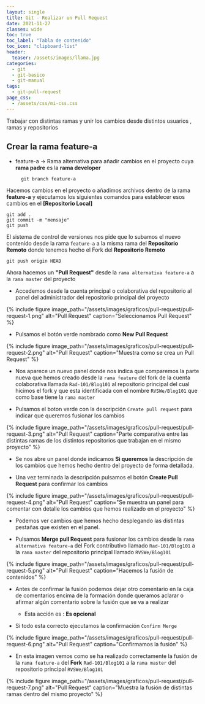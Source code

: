 ```yaml
---
layout: single
title: Git - Realizar un Pull Request
date: 2021-11-27
classes: wide
toc: true
toc_label: "Tabla de contenido"
toc_icon: "clipboard-list"
header:
  teaser: /assets/images/llama.jpg
categories:
  - git
  - git-basico
  - git-manual
tags:
  - git-pull-request
page_css: 
  - /assets/css/mi-css.css
---
```


Trabajar con distintas ramas y unir los cambios desde distintos usuarios , ramas y repositorios

## Crear la **rama feature-a**

* feature-a → Rama alternativa para añadir cambios en el proyecto cuya **rama padre** es la **rama developer**

        git branch feature-a

Hacemos cambios en el proyecto o añadimos archivos dentro de la rama **feature-a** y ejecutamos los siguientes comandos para establecer esos cambios en el **[Repositorio Local]**

    git add .
    git commit -m "mensaje"
    git push

El sistema de control de versiones nos pide que lo subamos el nuevo contenido desde la rama ``feature-a`` a la misma rama del **Repositorio Remoto** donde tenemos hecho el Fork del **Repositorio Remoto**

    git push origin HEAD

Ahora hacemos un **"Pull Request"** desde la ``rama alternativa feature-a`` a la ``rama master`` del proyecto

* Accedemos desde la cuenta principal o colaborativa del repositorio al panel del administrador del repositorio principal del proyecto

{% include figure image_path="/assets/images/graficos/pull-request/pull-request-1.png" alt="Pull Request" caption="Seleccionamos Pull Request" %}

* Pulsamos el botón verde nombrado como **New Pull Request**

{% include figure image_path="/assets/images/graficos/pull-request/pull-request-2.png" alt="Pull Request" caption="Muestra como se crea un Pull Request" %}

* Nos aparece un nuevo panel donde nos indica que comparemos la parte nueva que hemos creado desde la ``rama feature`` del fork de la cuenta colaborativa llamada ``Rad-101/Blog101`` al repositorio principal del cual hicimos el fork y que esta identificada con el nombre ``RVSWe/Blog101`` que como base tiene la ``rama master``

* Pulsamos el boton verde con la descripción ``Create pull request`` para indicar que queremos fusionar los cambios

{% include figure image_path="/assets/images/graficos/pull-request/pull-request-3.png" alt="Pull Request" caption="Parte comparativa entre las distintas ramas de los distintos repositorios que trabajan en el mismo proyecto" %}

* Se nos abre un panel donde indicamos **Si queremos** la descripción de los cambios que hemos hecho dentro del proyecto de forma detallada.

* Una vez terminada la descripción pulsamos el botón **Create Pull Request** para confirmar los cambios

{% include figure image_path="/assets/images/graficos/pull-request/pull-request-4.png" alt="Pull Request" caption="Se muestra un panel para comentar con detalle los cambios que hemos realizado en el proyecto" %}

* Podemos ver cambios que hemos hecho desplegando las distintas pestañas que existen en el panel.

* Pulsamos **Merge pull Request** para fusionar los cambios desde la ``rama alternativa feature-a`` del Fork contributivo llamado ``Rad-101/Blog101`` a la ``rama master`` del repositorio principal llamado ``RVSWe/Blog101``

{% include figure image_path="/assets/images/graficos/pull-request/pull-request-5.png" alt="Pull Request" caption="Hacemos la fusión de contenidos" %}

* Antes de confirmar la fusión podemos dejar otro comentario en la caja de comentarios encima de la formación donde queramos aclarar o afirmar algún comentario sobre la fusión que se va a realizar
  
  * Esta acción es : **Es opcional**

* Si todo esta correcto ejecutamos la confirmación ``Confirm Merge``

{% include figure image_path="/assets/images/graficos/pull-request/pull-request-6.png" alt="Pull Request" caption="Confirmamos la fusión" %}

* En esta imagen vemos como se ha realizado correctamente la fusión de la ``rama feature-a`` del **Fork** ``Rad-101/Blog101`` a la ``rama master`` del repositorio principal ``RVSWe/Blog101``

{% include figure image_path="/assets/images/graficos/pull-request/pull-request-7.png" alt="Pull Request" caption="Muestra la fusión de distintas ramas dentro del mismo proyecto" %}
